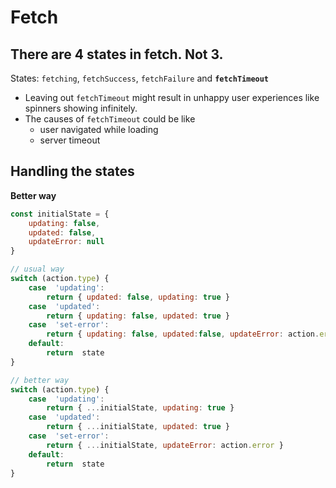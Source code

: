 
# Fetch

## There are 4 states in fetch. Not 3. 
States: `fetching`, `fetchSuccess`, `fetchFailure` and **`fetchTimeout`**
 - Leaving out `fetchTimeout` might result in unhappy user experiences like spinners showing infinitely.
 - The causes of `fetchTimeout` could be like 
	 - user navigated while loading
	 - server timeout
	 
## Handling the states
**Better way** 
```javascript
const initialState = {  
	updating: false,  
	updated: false,  
	updateError: null
}

// usual way
switch (action.type) {
	case  'updating':
		return { updated: false, updating: true }
	case  'updated':
		return { updating: false, updated: true }
	case  'set-error':
		return { updating: false, updated:false, updateError: action.error }
	default:
		return  state
}

// better way
switch (action.type) {
	case  'updating':
		return { ...initialState, updating: true }
	case  'updated':
		return { ...initialState, updated: true }
	case  'set-error':
		return { ...initialState, updateError: action.error }
	default:
		return  state
}
```
